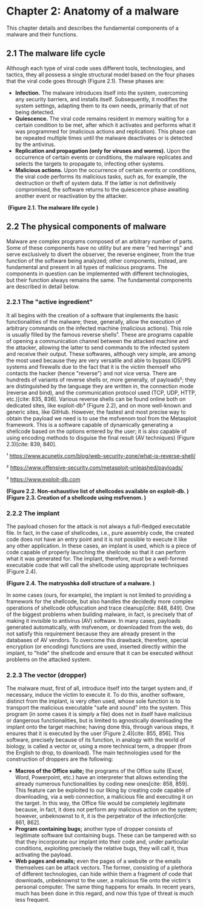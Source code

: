 # Chapter 2: Anatomy of a malware

This chapter details and describes the fundamental components of a malware and their functions.

## 2.1 The malware life cycle

Although each type of viral code uses different tools, technologies, and tactics, they all possess a single structural model based on the four phases that the viral code goes through (Figure 2.1). These phases are:

* **Infection.** The malware introduces itself into the system, overcoming any security barriers, and installs itself. Subsequently, it modifies the system settings, adapting them to its own needs, primarily that of not being detected.
* **Quiescence.** The viral code remains resident in memory waiting for a certain condition to be met, after which it activates and performs what it was programmed for (malicious actions and replication). This phase can be repeated multiple times until the malware deactivates or is detected by the antivirus.
* **Replication and propagation (only for viruses and worms).** Upon the occurrence of certain events or conditions, the malware replicates and selects the targets to propagate to, infecting other systems.
* **Malicious actions.** Upon the occurrence of certain events or conditions, the viral code performs its malicious tasks, such as, for example, the destruction or theft of system data. If the latter is not definitively compromised, the software returns to the quiescence phase awaiting another event or reactivation by the attacker.

![]()
**(Figure 2.1. The malware life cycle )**

## 2.2 The physical components of malware

Malware are complex programs composed of an arbitrary number of parts. Some of these components have no utility but are mere "red herrings" and serve exclusively to divert the observer, the reverse engineer, from the true function of the software being analyzed; other components, instead, are fundamental and present in all types of malicious programs. The components in question can be implemented with different technologies, but their function always remains the same. The fundamental components are described in detail below.

### 2.2.1 The "active ingredient"

It all begins with the creation of a software that implements the basic functionalities of the malware; these, generally, allow the execution of arbitrary commands on the infected machine (malicious actions). This role is usually filled by the famous reverse shells¹. These are programs capable of opening a communication channel between the attacked machine and the attacker, allowing the latter to send commands to the infected system and receive their output. These softwares, although very simple, are among the most used because they are very versatile and able to bypass IDS/IPS systems and firewalls due to the fact that it is the victim themself who contacts the hacker (hence "reverse") and not vice versa. There are hundreds of variants of reverse shells or, more generally, of payloads²; they are distinguished by the language they are written in, the connection mode (reverse and bind), and the communication protocol used (TCP, UDP, HTTP, etc.)[cite: 835, 836]. Various reverse shells can be found online both on dedicated sites, like exploit-db³ (Figure 2.2), and on more well-known and generic sites, like GitHub. However, the fastest and most precise way to obtain the payload we need is to use the msfvenom tool from the Metasploit framework. This is a software capable of dynamically generating a shellcode based on the options entered by the user; it is also capable of using encoding methods to disguise the final result (AV techniques) (Figure 2.3)[cite: 839, 840].

¹ https://www.acunetix.com/blog/web-security-zone/what-is-reverse-shell/

² https://www.offensive-security.com/metasploit-unleashed/payloads/

³ https://www.exploit-db.com

**(Figure 2.2. Non-exhaustive list of shellcodes available on exploit-db. )**
**(Figure 2.3. Creation of a shellcode using msfvenom. )**

### 2.2.2 The implant

The payload chosen for the attack is not always a full-fledged executable file. In fact, in the case of shellcodes, i.e., pure assembly code, the created code does not have an entry point and it is not possible to execute it like any other application. In these cases, an implant is used, which is a piece of code capable of properly launching the shellcode so that it can perform what it was generated for. The implant, therefore, must be a well-formed executable code that will call the shellcode using appropriate techniques (Figure 2.4).

**(Figure 2.4. The matryoshka doll structure of a malware. )**

In some cases (ours, for example), the implant is not limited to providing a framework for the shellcode, but also handles the decidedly more complex operations of shellcode obfuscation and trace cleanup[cite: 848, 849]. One of the biggest problems when building malware, in fact, is precisely that of making it invisible to antivirus (AV) software. In many cases, payloads generated automatically, with msfvenom, or downloaded from the web, do not satisfy this requirement because they are already present in the databases of AV vendors. To overcome this drawback, therefore, special encryption (or encoding) functions are used, inserted directly within the implant, to "hide" the shellcode and ensure that it can be executed without problems on the attacked system.

### 2.2.3 The vector (dropper)

The malware must, first of all, introduce itself into the target system and, if necessary, induce the victim to execute it. To do this, another software, distinct from the implant, is very often used, whose sole function is to transport the malicious executable "safe and sound" into the system. This program (in some cases it is simply a file) does not in itself have malicious or dangerous functionalities, but is limited to agnostically downloading the implant onto the target machine; having done this, through various steps, it ensures that it is executed by the user (Figure 2.4)[cite: 855, 856]. This software, precisely because of its function, in analogy with the world of biology, is called a vector or, using a more technical term, a dropper (from the English to drop, to download). The main technologies used for the construction of droppers are the following:

* **Macros of the Office suite;** the programs of the Office suite (Excel, Word, Powerpoint, etc.) have an interpreter that allows extending the already numerous functionalities by coding new ones[cite: 858, 859]. This feature can be exploited to our liking by creating code capable of downloading, via a web connection, a malicious file and executing it on the target. In this way, the Office file would be completely legitimate because, in fact, it does not perform any malicious action on the system; however, unbeknownst to it, it is the perpetrator of the infection[cite: 861, 862].
* **Program containing bugs;** another type of dropper consists of legitimate software but containing bugs. These can be tampered with so that they incorporate our implant into their code and, under particular conditions, exploiting precisely the relative bugs, they will call it, thus activating the payload.
* **Web pages and emails;** even the pages of a website or the emails themselves can be attack vectors. The former, consisting of a plethora of different technologies, can hide within them a fragment of code that downloads, unbeknownst to the user, a malicious file onto the victim's personal computer. The same thing happens for emails. In recent years, much has been done in this regard, and now this type of threat is much less frequent.